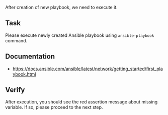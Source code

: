 After creation of new playbook, we need to execute it.

## Task

Please execute newly created Ansible playbook using `ansible-playbook` command.

## Documentation

- <https://docs.ansible.com/ansible/latest/network/getting_started/first_playbook.html>

## Verify

After execution, you should see the red assertion message about missing variable. If so, please proceed to the next step.
